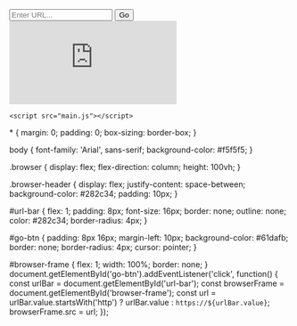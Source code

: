 <!DOCTYPE html>
<html lang="en">
<head>
    <meta charset="UTF-8">
    <meta name="viewport" content="width=device-width, initial-scale=1.0">
    <title>OpenSourceBrowser</title>
    <link rel="stylesheet" href="styles.css">
</head>
<body>
    <div class="browser">
        <div class="browser-header">
            <input type="text" id="url-bar" placeholder="Enter URL...">
            <button id="go-btn">Go</button>
        </div>
        <iframe id="browser-frame" src="https://www.mozilla.org" frameborder="0"></iframe>
    </div>

    <script src="main.js"></script>
</body>
</html>
* {
    margin: 0;
    padding: 0;
    box-sizing: border-box;
}

body {
    font-family: 'Arial', sans-serif;
    background-color: #f5f5f5;
}

.browser {
    display: flex;
    flex-direction: column;
    height: 100vh;
}

.browser-header {
    display: flex;
    justify-content: space-between;
    background-color: #282c34;
    padding: 10px;
}

#url-bar {
    flex: 1;
    padding: 8px;
    font-size: 16px;
    border: none;
    outline: none;
    color: #282c34;
    border-radius: 4px;
}

#go-btn {
    padding: 8px 16px;
    margin-left: 10px;
    background-color: #61dafb;
    border: none;
    border-radius: 4px;
    cursor: pointer;
}

#browser-frame {
    flex: 1;
    width: 100%;
    border: none;
}
document.getElementById('go-btn').addEventListener('click', function() {
    const urlBar = document.getElementById('url-bar');
    const browserFrame = document.getElementById('browser-frame');
    const url = urlBar.value.startsWith('http') ? urlBar.value : `https://${urlBar.value}`;
    browserFrame.src = url;
});
